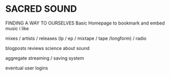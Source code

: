 # SACRED SOUND
FINDING
A WAY TO OURSELVES
Basic Homepage to bookmark and embed music i like 


mixes / artists / releases (lp / ep / mixtape / tape /longform) / radio

blogposts
reviews
science about sound 


aggregate streaming / saving system 

eventual user logins
